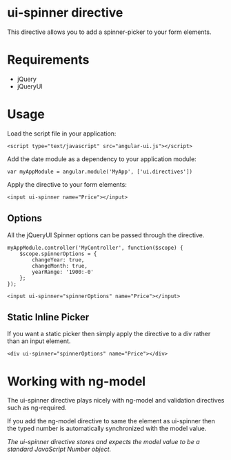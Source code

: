 # ui-spinner directive

This directive allows you to add a spinner-picker to your form elements.

# Requirements

- jQuery
- jQueryUI

# Usage

Load the script file in your application:

    <script type="text/javascript" src="angular-ui.js"></script>

Add the date module as a dependency to your application module:

    var myAppModule = angular.module('MyApp', ['ui.directives'])

Apply the directive to your form elements:

    <input ui-spinner name="Price"></input>

## Options

All the jQueryUI Spinner options can be passed through the directive.

	myAppModule.controller('MyController', function($scope) {
		$scope.spinnerOptions = {
			changeYear: true,
			changeMonth: true,
			yearRange: '1900:-0'
		};
	});

    <input ui-spinner="spinnerOptions" name="Price"></input>

## Static Inline Picker

If you want a static picker then simply apply the directive to a div rather than an input element.

    <div ui-spinner="spinnerOptions" name="Price"></div>

# Working with ng-model

The ui-spinner directive plays nicely with ng-model and validation directives such as ng-required.

If you add the ng-model directive to same the element as ui-spinner then the typed number is automatically synchronized with the model value.

_The ui-spinner directive stores and expects the model value to be a standard JavaScript Number object._
